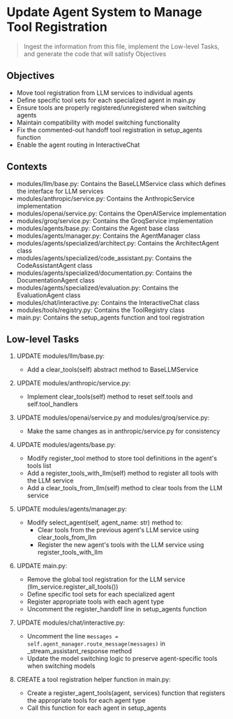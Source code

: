 # Update Agent System to Manage Tool Registration

> Ingest the information from this file, implement the Low-level Tasks, and generate the code that will satisfy Objectives

## Objectives
- Move tool registration from LLM services to individual agents
- Define specific tool sets for each specialized agent in main.py
- Ensure tools are properly registered/unregistered when switching agents
- Maintain compatibility with model switching functionality
- Fix the commented-out handoff tool registration in setup_agents function
- Enable the agent routing in InteractiveChat

## Contexts
- modules/llm/base.py: Contains the BaseLLMService class which defines the interface for LLM services
- modules/anthropic/service.py: Contains the AnthropicService implementation
- modules/openai/service.py: Contains the OpenAIService implementation
- modules/groq/service.py: Contains the GroqService implementation
- modules/agents/base.py: Contains the Agent base class
- modules/agents/manager.py: Contains the AgentManager class
- modules/agents/specialized/architect.py: Contains the ArchitectAgent class
- modules/agents/specialized/code_assistant.py: Contains the CodeAssistantAgent class
- modules/agents/specialized/documentation.py: Contains the DocumentationAgent class
- modules/agents/specialized/evaluation.py: Contains the EvaluationAgent class
- modules/chat/interactive.py: Contains the InteractiveChat class
- modules/tools/registry.py: Contains the ToolRegistry class
- main.py: Contains the setup_agents function and tool registration

## Low-level Tasks
1. UPDATE modules/llm/base.py:
   - Add a clear_tools(self) abstract method to BaseLLMService

2. UPDATE modules/anthropic/service.py:
   - Implement clear_tools(self) method to reset self.tools and self.tool_handlers

3. UPDATE modules/openai/service.py and modules/groq/service.py:
   - Make the same changes as in anthropic/service.py for consistency

4. UPDATE modules/agents/base.py:
   - Modify register_tool method to store tool definitions in the agent's tools list
   - Add a register_tools_with_llm(self) method to register all tools with the LLM service
   - Add a clear_tools_from_llm(self) method to clear tools from the LLM service

5. UPDATE modules/agents/manager.py:
   - Modify select_agent(self, agent_name: str) method to:
     - Clear tools from the previous agent's LLM service using clear_tools_from_llm
     - Register the new agent's tools with the LLM service using register_tools_with_llm

6. UPDATE main.py:
   - Remove the global tool registration for the LLM service (llm_service.register_all_tools())
   - Define specific tool sets for each specialized agent
   - Register appropriate tools with each agent type
   - Uncomment the register_handoff line in setup_agents function

7. UPDATE modules/chat/interactive.py:
   - Uncomment the line `messages = self.agent_manager.route_message(messages)` in _stream_assistant_response method
   - Update the model switching logic to preserve agent-specific tools when switching models

8. CREATE a tool registration helper function in main.py:
   - Create a register_agent_tools(agent, services) function that registers the appropriate tools for each agent type
   - Call this function for each agent in setup_agents
